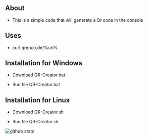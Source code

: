## About
- This is a simple code that will generate a Qr code in the console

## Uses
- curl qrenco.de/%url%


## Installation for Windows

-    Download QR-Creator.bat
    
-    Run file QR-Creator.bat

## Installation for Linux

-   Download QR-Creator.sh

-    Run file QR-Creator.sh



![github stats](https://github-readme-stats.vercel.app/api?username=patekcz&show_icons=true&title_color=fff&icon_color=79ff97&text_color=9f9f9f&bg_color=151515)
